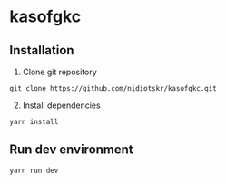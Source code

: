 # kasofgkc
## Installation
1. Clone git repository
```
git clone https://github.com/nidiotskr/kasofgkc.git
```
2. Install dependencies
```
yarn install
```
## Run dev environment
```
yarn run dev
```

